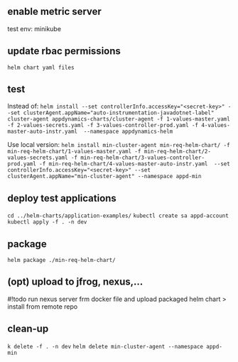 
## enable metric server 
test env: minikube

## update rbac permissions 
`helm chart yaml files`

## test

Instead of:
`helm install --set controllerInfo.accessKey="<secret-key>" --set clusterAgent.appName="auto-instrumentation-javadotnet-label"  cluster-agent appdynamics-charts/cluster-agent -f 1-values-master.yaml -f 2-values-secrets.yaml -f 3-values-controller-prod.yaml -f 4-values-master-auto-instr.yaml  --namespace appdynamics-helm`

Use local version:
`helm install min-cluster-agent min-req-helm-chart/ -f min-req-helm-chart/1-values-master.yaml -f min-req-helm-chart/2-values-secrets.yaml -f min-req-helm-chart/3-values-controller-prod.yaml -f min-req-helm-chart/4-values-master-auto-instr.yaml  --set controllerInfo.accessKey="<secret-key>" --set clusterAgent.appName="min-cluster-agent" --namespace appd-min`

## deploy test applications
`cd ../helm-charts/application-examples/`
`kubectl create sa appd-account`
`kubectl apply -f . -n dev`

## package
`helm package ./min-req-helm-chart/`

## (opt) upload to jfrog, nexus,...
#!todo run nexus server frm docker file and upload packaged helm chart > install from remote repo

## clean-up 
`k delete -f . -n dev`
`helm delete min-cluster-agent --namespace appd-min`
